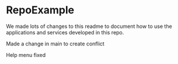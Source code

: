 # RepoExample 

We made lots of changes to this readme to document how to use the applications and services developed in this repo.

Made a change in main to create conflict

Help menu fixed
